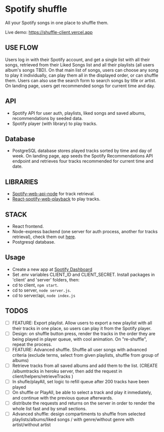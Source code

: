 # Spotify shuffle

All your Spotify songs in one place to shuffle them.

Live demo: https://shuffle-client.vercel.app

## USE FLOW

Users log in with their Spotify account, and get a single list with all their songs, retrieved from their Liked Songs list and all their playlists (all users album's songs TBD).
On that main list of songs, users can choose any song to play it individually, can play them all in the displayed order, or can shuffle them.
Users can also use the search form to search songs by title or artist. 
On landing page, users get recommended songs for current time and day.

## API 

- Spotify API for user auth, playlists, liked songs and saved albums, recommendations by seeded data.
- Spotify player (with library) to play tracks.


## Database
- PostgreSQL database stores played tracks sorted by time and day of week. On landing page, app seeds the Spotify Recommendations API endpoint and retrieves four tracks recommended for current time and date.

## LIBRARIES

- [Spotify-web-api-node](https://github.com/thelinmichael/spotify-web-api-node) for track retrieval.
- [React-spotify-web-playback](https://github.com/gilbarbara/react-spotify-web-playback) to play tracks.

## STACK

- React frontend.
- Node-express backend (one server for auth process, another for tracks retrieval), check them out [here](https://github.com/gmzi/shuffle-server).
- Postgresql database.

## Usage

- Create a new app at [Spotify Dashboard](https://developer.spotify.com/dashboard/) 
- Set .env variables CLIENT_ID and CLIENT_SECRET.
Install packages in 'client' and 'server' folders, then: 
- cd to client, `npm start`.
- cd to server, `node server.js`.
- cd to server/api, `node index.js`

## TODOS

- [ ] FEATURE: Export playlist. Allow users to export a new playlist with all their tracks in one place, so users can play it from the Spotify player.
- [ ] Design: on shuffle button press, render the tracks in the order they are being played in player queue, with cool animation. On "re-shuffle", repeat the process. 
- [ ] FEATURE: Advanced shuffle. Shuffle all user songs with advanced criteria (exclude terms, select from given playlists, shuffle from group of albums)
- [ ] Retrieve tracks from all saved albums and add them to the list. (CREATE /albumtracks in heroku server, then add the request in client/helpers/retrieveTracks )
- [ ] In shufle/playAll, set logic to refill queue after 200 tracks have been played
- [ ] On shuffle or PlayAll, be able to select a track and play it inmediately, and continue with the previous queue afterwards.
- [ ] distribute the requests and returns on the server in order to render the whole list fast and by small sections.
- [ ] Advanced shuffle: design compartiments to shuffle from selected playlists/albums/liked
songs / with genre/without genre with artist/without artist
